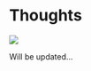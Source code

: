 # Thoughts

<img src="https://static1.squarespace.com/static/50271a61c4aab6c54f9af5ee/t/522fd9a9e4b04fc7eb12d65f/1378867626298/12.png?format=100w" />

Will be updated...